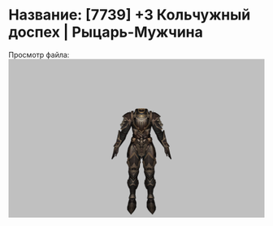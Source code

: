 # Название: [7739] +3 Кольчужный доспех | Рыцарь-Мужчина

Просмотр файла:
![p000006.png](p000006.png)